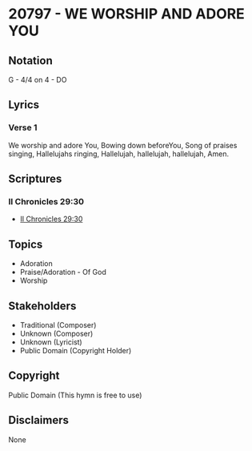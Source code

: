 # 20797 - WE WORSHIP AND ADORE YOU

## Notation

G - 4/4 on 4 - DO

## Lyrics

### Verse 1

We worship and adore You, Bowing down beforeYou, Song of praises singing, Hallelujahs ringing, Hallelujah, hallelujah, hallelujah, Amen.


## Scriptures

### II Chronicles 29:30

- [II Chronicles 29:30](https://www.biblegateway.com/passage/?search=II%20Chronicles%2029%3A30)


## Topics

- Adoration
- Praise/Adoration - Of God
- Worship

## Stakeholders

- Traditional (Composer)
- Unknown (Composer)
- Unknown (Lyricist)
- Public Domain (Copyright Holder)

## Copyright

Public Domain
(This hymn is free to use)

## Disclaimers

None

